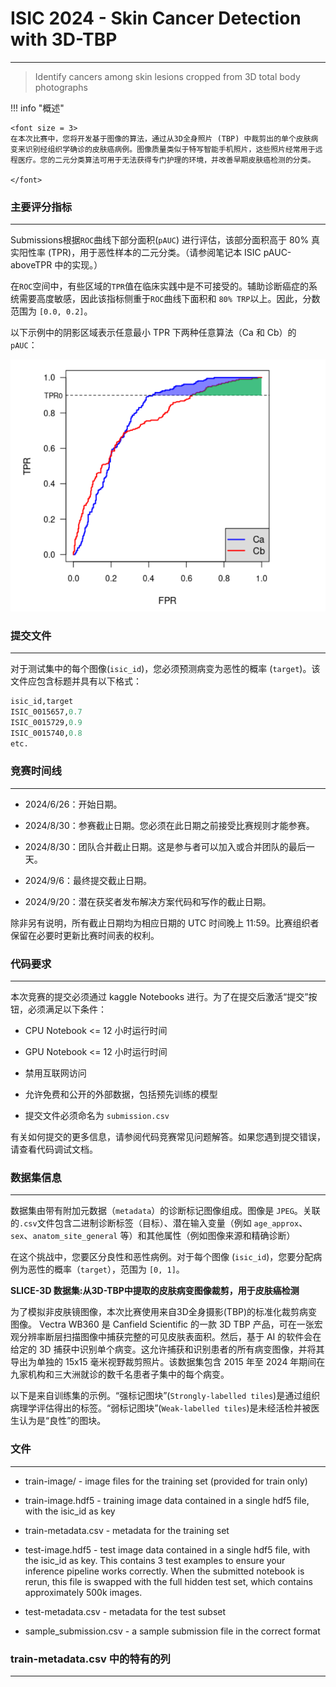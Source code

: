 # <B>ISIC 2024 - Skin Cancer Detection with 3D-TBP</B>
---
> Identify cancers among skin lesions cropped from 3D total body photographs
<script src="https://polyfill.io/v3/polyfill.min.js?features=es6"></script>
<script src="https://cdn.jsdelivr.net/npm/mathjax@3/es5/tex-chtml.js"></script>

!!! info "概述"
    
    <font size = 3>
    在本次比赛中，您将开发基于图像的算法，通过从3D全身照片 (TBP) 中裁剪出的单个皮肤病变来识别经组织学确诊的皮肤癌病例。图像质量类似于特写智能手机照片，这些照片经常用于远程医疗。您的二元分类算法可用于无法获得专门护理的环境，并改善早期皮肤癌检测的分类。
    
    </font>

### 主要评分指标
---

Submissions根据```ROC```曲线下部分面积(```pAUC```) 进行评估，该部分面积高于 80% 真实阳性率 (TPR)，用于恶性样本的二元分类。（请参阅笔记本 ISIC pAUC-aboveTPR 中的实现。）

在```ROC```空间中，有些区域的```TPR```值在临床实践中是不可接受的。辅助诊断癌症的系统需要高度敏感，因此该指标侧重于```ROC```曲线下面积和 ```80% TRP```以上。因此，分数范围为 ```[0.0, 0.2]```。

以下示例中的阴影区域表示任意最小 TPR 下两种任意算法（Ca 和 Cb）的 ```pAUC```：

![](./img/ruc.png)


### 提交文件
---

对于测试集中的每个图像(```isic_id```)，您必须预测病变为恶性的概率 (```target```)。该文件应包含标题并具有以下格式：

```python
isic_id,target
ISIC_0015657,0.7
ISIC_0015729,0.9
ISIC_0015740,0.8
etc.
```

### 竞赛时间线
---

- 2024/6/26：开始日期。

- 2024/8/30：参赛截止日期。您必须在此日期之前接受比赛规则才能参赛。

- 2024/8/30：团队合并截止日期。这是参与者可以加入或合并团队的最后一天。

- 2024/9/6：最终提交截止日期。

- 2024/9/20：潜在获奖者发布解决方案代码和写作的截止日期。

除非另有说明，所有截止日期均为相应日期的 UTC 时间晚上 11:59。比赛组织者保留在必要时更新比赛时间表的权利。

### 代码要求
---

本次竞赛的提交必须通过 kaggle Notebooks 进行。为了在提交后激活“提交”按钮，必须满足以下条件：

- CPU Notebook <= 12 小时运行时间

- GPU Notebook <= 12 小时运行时间

- 禁用互联网访问

- 允许免费和公开的外部数据，包括预先训练的模型

- 提交文件必须命名为 ```submission.csv```

有关如何提交的更多信息，请参阅代码竞赛常见问题解答。如果您遇到提交错误，请查看代码调试文档。

### 数据集信息
---

数据集由带有附加元数据（```metadata```）的诊断标记图像组成。图像是 ```JPEG```。关联的```.csv```文件包含二进制诊断标签（目标）、潜在输入变量（例如 ```age_approx```、```sex```、```anatom_site_general``` 等）和其他属性（例如图像来源和精确诊断）

在这个挑战中，您要区分良性和恶性病例。对于每个图像 (```isic_id```)，您要分配病例为恶性的概率（```target```），范围为 ```[0, 1]```。

<B>SLICE-3D 数据集:从3D-TBP中提取的皮肤病变图像裁剪，用于皮肤癌检测</B>

为了模拟非皮肤镜图像，本次比赛使用来自3D全身摄影(TBP)的标准化裁剪病变图像。 Vectra WB360 是 Canfield Scientific 的一款 3D TBP 产品，可在一张宏观分辨率断层扫描图像中捕获完整的可见皮肤表面积。然后，基于 AI 的软件会在给定的 3D 捕获中识别单个病变。这允许捕获和识别患者的所有病变图像，并将其导出为单独的 15x15 毫米视野裁剪照片。该数据集包含 2015 年至 2024 年期间在九家机构和三大洲就诊的数千名患者子集中的每个病变。

以下是来自训练集的示例。“强标记图块”(```Strongly-labelled tiles```)是通过组织病理学评估得出的标签。“弱标记图块”(```Weak-labelled tiles```)是未经活检并被医生认为是“良性”的图块。

### 文件
---

- train-image/ - image files for the training set (provided for train only)

- train-image.hdf5 - training image data contained in a single hdf5 file, with the isic_id as key

- train-metadata.csv - metadata for the training set
- test-image.hdf5 - test image data contained in a single hdf5 file, with the isic_id as key. This contains 3 test examples to ensure your inference pipeline works correctly. When the submitted notebook is rerun, this file is swapped with the full hidden test set, which contains approximately 500k images.

- test-metadata.csv - metadata for the test subset

- sample_submission.csv - a sample submission file in the correct format

###  train-metadata.csv 中的特有的列
---
